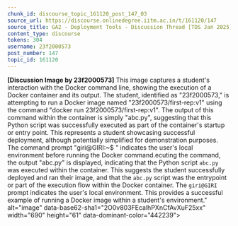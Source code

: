 ```yaml
---
chunk_id: discourse_topic_161120_post_147_03
source_url: https://discourse.onlinedegree.iitm.ac.in/t/161120/147
source_title: GA2 - Deployment Tools - Discussion Thread [TDS Jan 2025]
content_type: discourse
tokens: 304
username: 23f2000573
post_number: 147
topic_id: 161120
---
```


**[Discussion Image by 23f2000573]** This image captures a student's interaction with the Docker command line, showing the execution of a Docker container and its output. The student, identified as "23f2000573," is attempting to run a Docker image named "23f2000573/first-rep:v1" using the command "docker run 23f2000573/first-rep:v1". The output of this command within the container is simply "abc.py", suggesting that this Python script was successfully executed as part of the container's startup or entry point. This represents a student showcasing successful deployment, although potentially simplified for demonstration purposes. The command prompt "giri@GIRI:~$ " indicates the user's local environment before running the Docker command.ecuting the command, the output "abc.py" is displayed, indicating that the Python script `abc.py` was executed within the container. This suggests the student successfully deployed and ran their image, and that the `abc.py` script was the entrypoint or part of the execution flow within the Docker container. The `giri@GIRI` prompt indicates the user's local environment. This provides a successful example of running a Docker image within a student's environment." alt="image" data-base62-sha1="2O0v803FEcalhPXnCfAvXuF25xx" width="690" height="61" data-dominant-color="442239">
